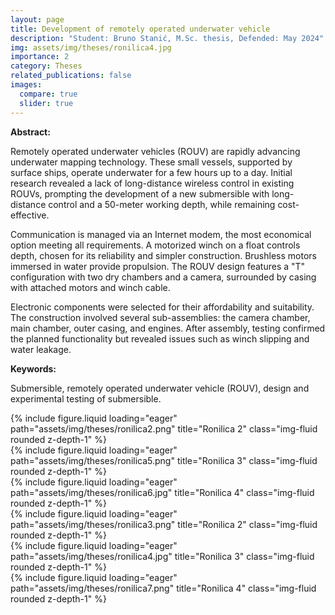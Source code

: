 ```yaml
---
layout: page
title: Development of remotely operated underwater vehicle
description: "Student: Bruno Stanić, M.Sc. thesis, Defended: May 2024"
img: assets/img/theses/ronilica4.jpg
importance: 2
category: Theses
related_publications: false
images:
  compare: true
  slider: true
---
```


<b>Abstract:</b>

Remotely operated underwater vehicles (ROUV) are rapidly advancing underwater mapping technology. These small vessels, supported by surface ships, operate underwater for a few hours up to a day. Initial research revealed a lack of long-distance wireless control in existing ROUVs, prompting the development of a new submersible with long-distance control and a 50-meter working depth, while remaining cost-effective.

Communication is managed via an Internet modem, the most economical option meeting all requirements. A motorized winch on a float controls depth, chosen for its reliability and simpler construction. Brushless motors immersed in water provide propulsion. The ROUV design features a "T" configuration with two dry chambers and a camera, surrounded by casing with attached motors and winch cable.

Electronic components were selected for their affordability and suitability. The construction involved several sub-assemblies: the camera chamber, main chamber, outer casing, and engines. After assembly, testing confirmed the planned functionality but revealed issues such as winch slipping and water leakage.

<b>Keywords:</b>

Submersible, remotely operated underwater vehicle (ROUV), design and experimental testing of submersible.

<div class="row">
    <div class="col-sm mt-3 mt-md-0">
        {% include figure.liquid loading="eager" path="assets/img/theses/ronilica2.png" title="Ronilica 2" class="img-fluid rounded z-depth-1" %}
    </div>
    <div class="col-sm mt-3 mt-md-0">
        {% include figure.liquid loading="eager" path="assets/img/theses/ronilica5.png" title="Ronilica 3" class="img-fluid rounded z-depth-1" %}
    </div>
        <div class="col-sm mt-3 mt-md-0">
        {% include figure.liquid loading="eager" path="assets/img/theses/ronilica6.jpg" title="Ronilica 4" class="img-fluid rounded z-depth-1" %}
    </div>
</div>

<div class="row">
    <div class="col-sm mt-3 mt-md-0">
        {% include figure.liquid loading="eager" path="assets/img/theses/ronilica3.png" title="Ronilica 2" class="img-fluid rounded z-depth-1" %}
    </div>
    <div class="col-sm mt-3 mt-md-0">
        {% include figure.liquid loading="eager" path="assets/img/theses/ronilica4.jpg" title="Ronilica 3" class="img-fluid rounded z-depth-1" %}
    </div>
        <div class="col-sm mt-3 mt-md-0">
        {% include figure.liquid loading="eager" path="assets/img/theses/ronilica7.png" title="Ronilica 4" class="img-fluid rounded z-depth-1" %}
    </div>
</div>
